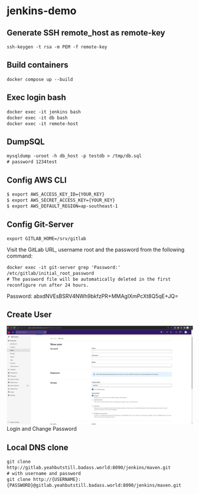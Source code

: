 # jenkins-demo

## Generate SSH remote_host as remote-key
```shell
ssh-keygen -t rsa -m PEM -f remote-key
```

## Build containers
```shell
docker compose up --build   
```
## Exec login bash
```shell
docker exec -it jenkins bash
docker exec -it db bash
docker exec -it remote-host
```

## DumpSQL
```shell
mysqldump -uroot -h db_host -p testdb > /tmp/db.sql
# password 1234test
```
## Config AWS CLI
```shell
$ export AWS_ACCESS_KEY_ID={YOUR_KEY}
$ export AWS_SECRET_ACCESS_KEY={YOUR_KEY}
$ export AWS_DEFAULT_REGION=ap-southeast-1
```

## Config Git-Server
```shell
export GITLAB_HOME=/srv/gitlab
```
Visit the GitLab URL, username root and the password from the following command:
```shell
docker exec -it git-server grep 'Password:' /etc/gitlab/initial_root_password
# The password file will be automatically deleted in the first reconfigure run after 24 hours.
```
Password: abxdNVEsBSRV4NWh9bkfzPR+MMAgIXmPcXt8Q5qE+JQ=

## Create User
![create_user](pic/Screenshot%20from%202022-11-14%2020-14-40.png)
Login and Change Password

## Local DNS clone
```shell
git clone http://gitlab.yeahbutstill.badass.world:8090/jenkins/maven.git
# with username and password
git clone http://{USERNAME}:{PASSWORD}@gitlab.yeahbutstill.badass.world:8090/jenkins/maven.git
```
